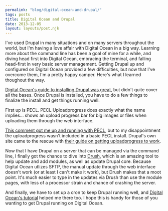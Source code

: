 ```yaml
---
permalink: "blog/digital-ocean-and-drupal/"
tags: posts
title: Digital Ocean and Drupal
date: 2013-12-05
layout: layouts/post.njk
---
```


I've used Drupal in many situations and on many servers throughout the world, but I'm having a love affair with Digital Ocean in a big way. Learning more about the command line has been a goal of mine for a while, and diving head first into Digital Ocean, embracing the terminal, and falling head-first in very basic server management. Getting Drupal up and configured on Digital Ocean provided a few difficulties, but now that I've overcome them, I'm a pretty happy camper. Here's what I learned thoughout the way.&nbsp;

[Digital Ocean's guide to installing Drupal was great][1], but didn't quite cover all the bases. Once Drupal is installed, you have to do a few things to finalize the install and get things running well.

First up is PECL. PECL Uploadprogress does exactly what the name implies... shows an upload progress bar for big images or files when uploading them through the web interface.&nbsp;

[This comment got me up and running with PECL][2], but to my disappointment the uploadprogress wasn't included in a basic PECL install. Drupal's own site came to the rescue with [their guide on getting uploadprogress to work][3].&nbsp;

Now that I have Drupal on a server that can be managed via the command line, I finally got the chance to dive into [Drush][4], which is an amazing tool to help update and add modules, as well as update Drupal core. Because Digital Ocean utlizes SFTP, the manual update through the web interface doesn't work (or at least I can't make it work), but Drush makes that a moot point. It's much easier to type in the updates via Drush than use the module pages, with less of a processor strain and chance of crashing the server.&nbsp;

And finally, we have to set up a cron to keep Drupal running well, and [Digital Ocean's tutorial][5] helped me there too. I hope this is handy for those of you wanting to get Drupal running on Digital Ocean.&nbsp;

 [1]: https://www.digitalocean.com/community/articles/how-to-install-drupal-on-a-virtual-server-running-ubuntu-12-04
 [2]: http://www.php.net/manual/en/http.install.php#113769
 [3]: https://drupal.org/node/1332446
 [4]: https://github.com/drush-ops/drush
 [5]: https://www.digitalocean.com/community/articles/how-to-use-cron-to-automate-tasks-on-a-vps